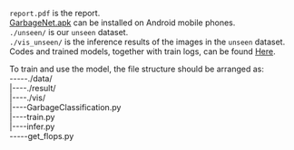 `report.pdf` is the report.  
[GarbageNet.apk](https://drive.google.com/file/d/18puU6DLwzO8T-bLzdNSR-ZX2JzmX0X3N/view?usp=sharing) can be installed on Android mobile phones.  
`./unseen/` is our `unseen` dataset.  
`./vis_unseen/` is the inference results of the images in the `unseen` dataset.  
Codes and trained models, together with train logs, can be found [Here](https://drive.google.com/file/d/10buFezzCeOVIb17bNnA9bUw7QAmANpxe/view?usp=sharing).  

To train and use the model, the file structure should be arranged as:  
 -----./data/  
 |----./result/  
 |----./vis/  
 |----GarbageClassification.py  
 |----train.py  
 |----infer.py  
 -----get_flops.py
